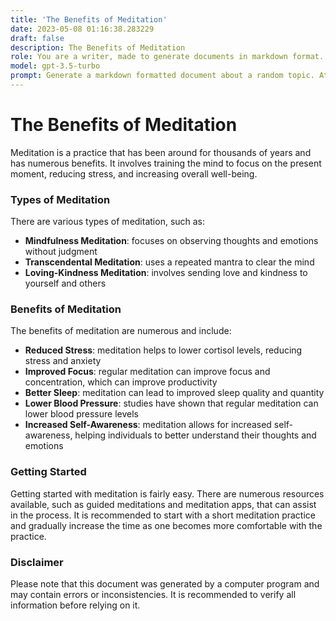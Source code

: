 ```yaml
---
title: 'The Benefits of Meditation'
date: 2023-05-08 01:16:38.283229
draft: false
description: The Benefits of Meditation
role: You are a writer, made to generate documents in markdown format. It is very important that all of the documents you generate are in valid markdown format.
model: gpt-3.5-turbo
prompt: Generate a markdown formatted document about a random topic. At the bottom, include a disclaimer explaining that the document was generated by you. The first line of the document should be the title. Make sure that the entire document is in proper markdown format, using a mix of various tags to make the document visually appealing.
---
```


# The Benefits of Meditation

Meditation is a practice that has been around for thousands of years and has numerous benefits. It involves training the mind to focus on the present moment, reducing stress, and increasing overall well-being. 

### Types of Meditation

There are various types of meditation, such as:

- **Mindfulness Meditation**: focuses on observing thoughts and emotions without judgment
- **Transcendental Meditation**: uses a repeated mantra to clear the mind
- **Loving-Kindness Meditation**: involves sending love and kindness to yourself and others

### Benefits of Meditation

The benefits of meditation are numerous and include:

- **Reduced Stress**: meditation helps to lower cortisol levels, reducing stress and anxiety
- **Improved Focus**: regular meditation can improve focus and concentration, which can improve productivity
- **Better Sleep**: meditation can lead to improved sleep quality and quantity
- **Lower Blood Pressure**: studies have shown that regular meditation can lower blood pressure levels
- **Increased Self-Awareness**: meditation allows for increased self-awareness, helping individuals to better understand their thoughts and emotions

### Getting Started

Getting started with meditation is fairly easy. There are numerous resources available, such as guided meditations and meditation apps, that can assist in the process. It is recommended to start with a short meditation practice and gradually increase the time as one becomes more comfortable with the practice.

### Disclaimer

Please note that this document was generated by a computer program and may contain errors or inconsistencies. It is recommended to verify all information before relying on it.